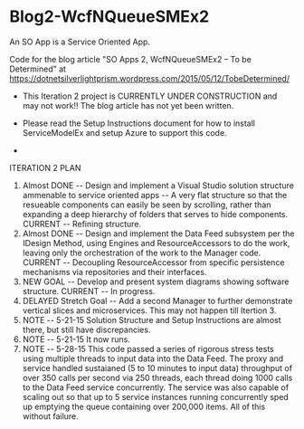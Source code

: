 # Blog2-WcfNQueueSMEx2
An SO App is a Service Oriented App.

Code for the blog article "SO Apps 2, WcfNQueueSMEx2 – To be Determined" at  https://dotnetsilverlightprism.wordpress.com/2015/05/12/TobeDetermined/

*  This Iteration 2 project is CURRENTLY UNDER CONSTRUCTION and may not work!!  The blog article has not yet been written.

*  Please read the Setup Instructions document for how to install ServiceModelEx and setup Azure to support this code.
*  
ITERATION 2 PLAN
1. Almost DONE -- Design and implement a Visual Studio solution structure ammenable to service oriented apps -- A very flat structure so that the resueable components can easily be seen by scrolling, rather than expanding a deep hierarchy of folders that serves to hide components.  CURRENT -- Refining structure.
2. Almost DONE -- Design and implement the Data Feed subsystem per the IDesign Method, using Engines and ResourceAccessors to do the work, leaving only the orchestration of the work to the Manager code.  CURRENT -- Decoupling ResourceAccessor from specific persistence mechanisms via repositories and their interfaces.
3. NEW GOAL -- Develop and present system diagrams showing software structure.  CURRENT -- In progress.
3. DELAYED Stretch Goal -- Add a second Manager to further demonstrate vertical slices and microservices.  This may not happen till Itertion 3.
4. NOTE -- 5-21-15  Solution Structure and Setup Instructions are almost there, but still have discrepancies.
5. NOTE -- 5-21-15  It now runs.
6. NOTE -- 5-28-15  This code passed a series of rigorous stress tests using multiple threads to input data into the Data Feed.  The proxy and service handled sustaianed (5 to 10 minutes to input data) throughput of over 350 calls per second via 250 threads, each thread doing 1000 calls to the Data Feed service concurrently.  The service was also capable of scaling out so that up to 5 service instances running concurrently sped up emptying the queue containing over 200,000 items.  All of this without failure.

